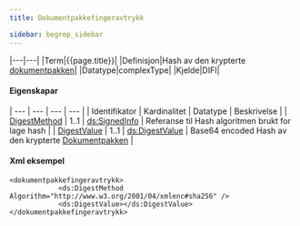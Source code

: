 ```yaml
---
title: Dokumentpakkefingeravtrykk   

sidebar: begrep_sidebar
---
```


|---|---|
|Term|{{page.title}}|
|Definisjon|Hash av den krypterte [dokumentpakken](https://difi.github.io/felleslosninger/dokumentpakke_index.html)|
|Datatype|complexType|
|Kjelde|DIFI|

#### Eigenskapar

| --- | --- | --- | --- |
| Identifikator | Kardinalitet | Datatype | Beskrivelse |
| [DigestMethod](http://www.w3.org/TR/xmldsig-core1/#sec-DigestMethod) | 1..1         | [ds:SignedInfo](http://www.w3.org/TR/xmldsig-core1/#sec-DigestMethod) | Referanse til Hash algoritmen brukt for lage hash                                       |
| [DigestValue](http://www.w3.org/TR/xmldsig-core1/#sec-DigestValue)   | 1..1         | [ds:DigestValue](http://www.w3.org/TR/xmldsig-core1/#sec-DigestValue) | Base64 encoded Hash av den krypterte [Dokumentpakken](https://difi.github.io/felleslosninger/dokumentpakke_index.html) |

#### Xml eksempel

``` 
<dokumentpakkefingeravtrykk>
            <ds:DigestMethod Algorithm="http://www.w3.org/2001/04/xmlenc#sha256" />
            <ds:DigestValue></ds:DigestValue>
</dokumentpakkefingeravtrykk>

```
